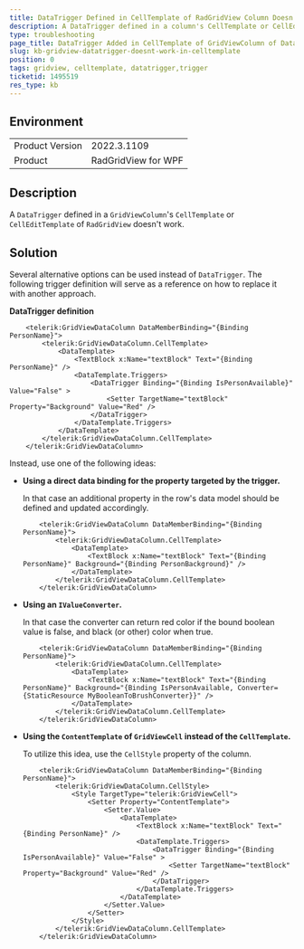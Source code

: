 ```yaml
---
title: DataTrigger Defined in CellTemplate of RadGridView Column Doesn't Work.
description: A DataTrigger defined in a column's CellTemplate or CellEditTemplate of RadGridView doesn't get executed.
type: troubleshooting
page_title: DataTrigger Added in CellTemplate of GridViewColumn of DataGrid won't work
slug: kb-gridview-datatrigger-doesnt-work-in-celltemplate
position: 0
tags: gridview, celltemplate, datatrigger,trigger
ticketid: 1495519
res_type: kb
---
```


## Environment
<table>
	<tbody>
		<tr>
			<td>Product Version</td>
			<td>2022.3.1109</td>
		</tr>
		<tr>
			<td>Product</td>
			<td>RadGridView for WPF</td>
		</tr>
	</tbody>
</table>

## Description

A `DataTrigger` defined in a `GridViewColumn`'s `CellTemplate` or `CellEditTemplate` of `RadGridView` doesn't work.

## Solution

Several alternative options can be used instead of `DataTrigger`. The following trigger definition will serve as a reference on how to replace it with another approach.

__DataTrigger definition__
```XAML
	<telerik:GridViewDataColumn DataMemberBinding="{Binding PersonName}"> 
		<telerik:GridViewDataColumn.CellTemplate> 
			<DataTemplate> 
				<TextBlock x:Name="textBlock" Text="{Binding PersonName}" /> 
				<DataTemplate.Triggers> 
					<DataTrigger Binding="{Binding IsPersonAvailable}" Value="False" > 
						<Setter TargetName="textBlock" Property="Background" Value="Red" /> 
					</DataTrigger> 
				</DataTemplate.Triggers>
			</DataTemplate> 
		</telerik:GridViewDataColumn.CellTemplate> 
	</telerik:GridViewDataColumn> 
```

Instead, use one of the following ideas:

* __Using a direct data binding for the property targeted by the trigger.__

	In that case an additional property in the row's data model should be defined and updated accordingly.
	
	
	```XAML
		<telerik:GridViewDataColumn DataMemberBinding="{Binding PersonName}"> 
			<telerik:GridViewDataColumn.CellTemplate> 
				<DataTemplate> 
					<TextBlock x:Name="textBlock" Text="{Binding PersonName}" Background="{Binding PersonBackground}" /> 
				</DataTemplate> 
			</telerik:GridViewDataColumn.CellTemplate> 
		</telerik:GridViewDataColumn> 
	```
	
* __Using an `IValueConverter`.__

	In that case the converter can return red color if the bound boolean value is false, and black (or other) color when true.

	
	```XAML
		<telerik:GridViewDataColumn DataMemberBinding="{Binding PersonName}"> 
			<telerik:GridViewDataColumn.CellTemplate> 
				<DataTemplate> 
					<TextBlock x:Name="textBlock" Text="{Binding PersonName}" Background="{Binding IsPersonAvailable, Converter={StaticResource MyBooleanToBrushConverter}}" /> 
				</DataTemplate> 
			</telerik:GridViewDataColumn.CellTemplate> 
		</telerik:GridViewDataColumn> 
	```
	
* __Using the `ContentTemplate` of `GridViewCell` instead of the `CellTemplate`.__

	To utilize this idea, use the `CellStyle` property of the column.

	
	```XAML
		<telerik:GridViewDataColumn DataMemberBinding="{Binding PersonName}"> 
			<telerik:GridViewDataColumn.CellStyle> 
				<Style TargetType="telerik:GridViewCell">
					<Setter Property="ContentTemplate">
						<Setter.Value>
							<DataTemplate>
								<TextBlock x:Name="textBlock" Text="{Binding PersonName}" /> 
								<DataTemplate.Triggers> 
									<DataTrigger Binding="{Binding IsPersonAvailable}" Value="False" > 
										<Setter TargetName="textBlock" Property="Background" Value="Red" /> 
									</DataTrigger> 
								</DataTemplate.Triggers>
							</DataTemplate>
						</Setter.Value>
					</Setter>
				</Style>
			</telerik:GridViewDataColumn.CellTemplate> 
		</telerik:GridViewDataColumn> 
	```
